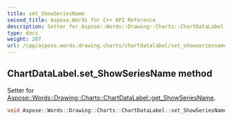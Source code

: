 ```yaml
---
title: set_ShowSeriesName
second_title: Aspose.Words for C++ API Reference
description: Setter for Aspose::Words::Drawing::Charts::ChartDataLabel::get_ShowSeriesName. 
type: docs
weight: 287
url: /cpp/aspose.words.drawing.charts/chartdatalabel/set_showseriesname/
---
```

## ChartDataLabel.set_ShowSeriesName method


Setter for [Aspose::Words::Drawing::Charts::ChartDataLabel::get_ShowSeriesName](../get_showseriesname/).

```cpp
void Aspose::Words::Drawing::Charts::ChartDataLabel::set_ShowSeriesName(bool value)
```

